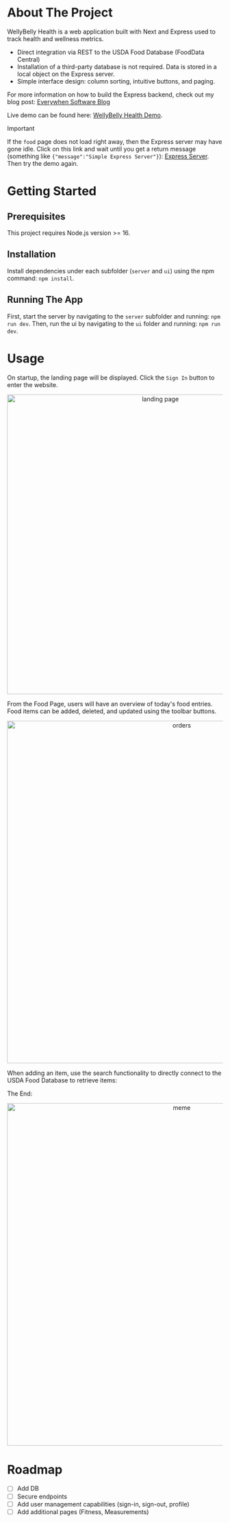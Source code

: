 # About The Project
WellyBelly Health is a web application built with Next and Express used to track health and wellness metrics.
- Direct integration via REST to the USDA Food Database (FoodData Central)
- Installation of a third-party database is not required. Data is stored in a local object on the Express server.
- Simple interface design: column sorting, intuitive buttons, and paging.

For more information on how to build the Express backend, check out my blog post: [Everywhen Software Blog](https://www.everywhensoftware.com/blog/2023-09-01-Simple-Express/)

Live demo can be found here: [WellyBelly Health Demo](https://welly-belly-ui.onrender.com).

> [!IMPORTANT]
> If the `food` page does not load right away, then the Express server may have gone idle. Click on this link and wait until you get a return message (something like `{"message":"Simple Express Server"}`): [Express Server](https://welly-belly-server.onrender.com/). Then try the demo again.

# Getting Started

## Prerequisites
This project requires Node.js version >= 16.


## Installation
Install dependencies under each subfolder (`server` and `ui`) using the npm command: ```npm install```.


## Running The App
First, start the server by navigating to the `server` subfolder and running: ```npm run dev```.
Then, run the ui by navigating to the `ui` folder and running: ```npm run dev```.


# Usage
On startup, the landing page will be displayed. Click the `Sign In` button to enter the website.

<p align="center">
<img width="700" alt="landing page" src="https://github.com/nalithephavong/manage_orders_sample_app/assets/54182038/899dd8e8-a109-4ef4-abf5-cd954119c4ce">
</p>

From the Food Page, users will have an overview of today's food entries. Food items can be added, deleted, and updated using the toolbar buttons.

<p align="center">
<img width="800" alt="orders" src="https://github.com/nalithephavong/manage_orders_sample_app/assets/54182038/05b800ed-e1fd-4e4a-8677-4e1a075c40a9">
</p>

When adding an item, use the search functionality to directly connect to the USDA Food Database to retrieve items:



The End: 
<p align="center">
<img width="800" alt="meme" src="https://user-images.githubusercontent.com/54182038/161456308-6cecb063-9626-411f-b733-2b99bb17c6d1.gif">
</p>


# Roadmap
- [ ] Add DB
- [ ] Secure endpoints
- [ ] Add user management capabilities (sign-in, sign-out, profile)
- [ ] Add additional pages (Fitness, Measurements)
